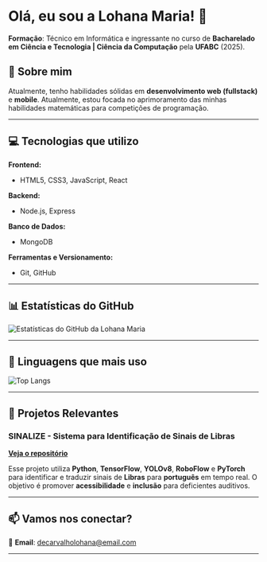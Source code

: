 # Olá, eu sou a Lohana Maria! 🌸

**Formação**: Técnico em Informática e ingressante no curso de **Bacharelado em Ciência e Tecnologia | Ciência da Computação** pela **UFABC** (2025).

## 🚀 Sobre mim
Atualmente, tenho habilidades sólidas em **desenvolvimento web (fullstack)** e **mobile**. Atualmente, estou focada no aprimoramento das minhas habilidades matemáticas para competições de programação.

---

## 💻 Tecnologias que utilizo

**Frontend:**
- HTML5, CSS3, JavaScript, React

**Backend:**
- Node.js, Express

**Banco de Dados:**
- MongoDB

**Ferramentas e Versionamento:**
- Git, GitHub

---

## 📊 Estatísticas do GitHub

![Estatísticas do GitHub da Lohana Maria](https://github-readme-stats.vercel.app/api?username=lohanamaria&show_icons=true&hide_title=true&count_private=true&include_all_commits=true&theme=radical)

---

## 💖 Linguagens que mais uso

![Top Langs](https://github-readme-stats.vercel.app/api/top-langs/?username=lohanamaria&layout=compact&theme=radical)

---

## 🚀 Projetos Relevantes

### **SINALIZE** - Sistema para Identificação de Sinais de Libras
**[Veja o repositório](https://github.com/lohanamaria/SINALIZE)**

Esse projeto utiliza **Python**, **TensorFlow**, **YOLOv8**, **RoboFlow** e **PyTorch** para identificar e traduzir sinais de **Libras** para **português** em tempo real. O objetivo é promover **acessibilidade** e **inclusão** para deficientes auditivos.

---

## 📫 Vamos nos conectar?

📧 **Email**: [decarvalholohana@email.com](mailto:decarvalholohana@email.com)

---

